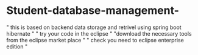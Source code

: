 # Student-database-management-



" this is based on backend data storage and retrivel using spring boot hibernate "
" try your code in the eclipse "
"download the necessary tools from the eclipse market place "
" check you need to eclipse enterprise edition "
